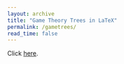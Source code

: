 ```yaml
---
layout: archive
title: "Game Theory Trees in LaTeX"
permalink: /gametrees/
read_time: false
---
```


Click [here](/assets/files/gametrees.pdf).